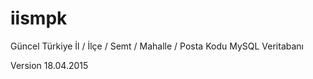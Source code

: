 # iismpk

Güncel Türkiye İl / İlçe / Semt / Mahalle / Posta Kodu MySQL Veritabanı

Version 18.04.2015
